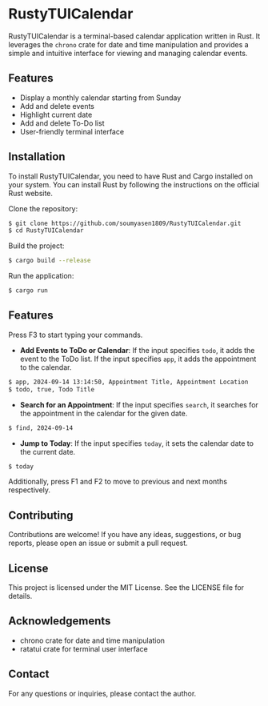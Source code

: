 # RustyTUICalendar

RustyTUICalendar is a terminal-based calendar application written in Rust. It leverages the `chrono` crate for date and time manipulation and provides a simple and intuitive interface for viewing and managing calendar events.

## Features

- Display a monthly calendar starting from Sunday
- Add and delete events
- Highlight current date
- Add and delete To-Do list
- User-friendly terminal interface

## Installation

To install RustyTUICalendar, you need to have Rust and Cargo installed on your system. You can install Rust by following the instructions on the official Rust website.

Clone the repository:

```sh
$ git clone https://github.com/soumyasen1809/RustyTUICalendar.git
$ cd RustyTUICalendar
```

Build the project:

```sh
$ cargo build --release
```

Run the application:

```sh
$ cargo run
```

## Features
Press F3 to start typing your commands.

- **Add Events to ToDo or Calendar**: If the input specifies `todo`, it adds the event to the ToDo list. If the input specifies `app`, it adds the appointment to the calendar.
```sh
$ app, 2024-09-14 13:14:50, Appointment Title, Appointment Location
$ todo, true, Todo Title
```
- **Search for an Appointment**: If the input specifies `search`, it searches for the appointment in the calendar for the given date.
```sh
$ find, 2024-09-14
```
- **Jump to Today**: If the input specifies `today`, it sets the calendar date to the current date.
```sh
$ today
```

Additionally, press F1 and F2 to move to previous and next months respectively.

## Contributing

Contributions are welcome! If you have any ideas, suggestions, or bug reports, please open an issue or submit a pull request.

## License

This project is licensed under the MIT License. See the LICENSE file for details.

## Acknowledgements

- chrono crate for date and time manipulation
- ratatui crate for terminal user interface

## Contact

For any questions or inquiries, please contact the author.
